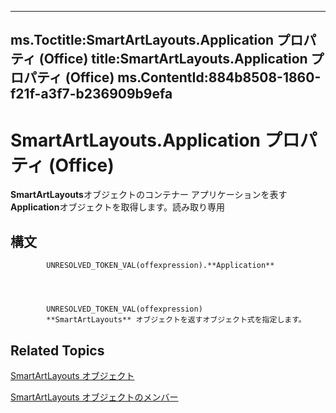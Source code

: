 

---
ms.Toctitle:SmartArtLayouts.Application プロパティ (Office)
title:SmartArtLayouts.Application プロパティ (Office)
ms.ContentId:884b8508-1860-f21f-a3f7-b236909b9efa
---
# SmartArtLayouts.Application プロパティ (Office)




**SmartArtLayouts**オブジェクトのコンテナー アプリケーションを表す**Application**オブジェクトを取得します。読み取り専用

## 構文

            UNRESOLVED_TOKEN_VAL(offexpression).**Application**




            UNRESOLVED_TOKEN_VAL(offexpression)
            **SmartArtLayouts** オブジェクトを返すオブジェクト式を指定します。



## Related Topics

[SmartArtLayouts オブジェクト](25e33439-fb5e-01d7-1b85-01884a42ba68.md)

[SmartArtLayouts オブジェクトのメンバー](29154639-17b7-7999-a9e1-b16cf9b2ada6.md)




